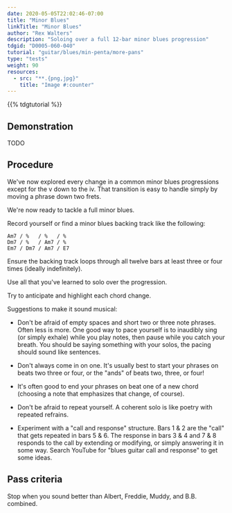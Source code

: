```yaml
---
date: 2020-05-05T22:02:46-07:00
title: "Minor Blues"
linkTitle: "Minor Blues"
author: "Rex Walters"
description: "Soloing over a full 12-bar minor blues progression"
tdgid: "D0005-060-040"
tutorial: "guitar/blues/min-penta/more-pans"
type: "tests"
weight: 90
resources:
  - src: "**.{png,jpg}"
    title: "Image #:counter"
---
```


{{% tdgtutorial %}}

## Demonstration

TODO

## Procedure

We've now explored every change in a common minor blues progressions except for
the v down to the iv. That transition is easy to handle simply by moving a
phrase down two frets.

We're now ready to tackle a full minor blues.

Record yourself or find a minor blues backing track like the following:

    Am7 / %   / %   / %
    Dm7 / %   / Am7 / %
    Em7 / Dm7 / Am7 / E7

Ensure the backing track loops through all twelve bars at least three or four
times (ideally indefinitely).

Use all that you've learned to solo over the progression.

Try to anticipate and highlight each chord change.

Suggestions to make it sound musical:

* Don't be afraid of empty spaces and short two or three note phrases. Often
  less is more. One good way to pace yourself is to inaudibly sing (or simply exhale)
  while you play notes, then pause while you catch your breath. You should be
  saying something with your solos, the pacing should sound like sentences.

* Don't always come in on one. It's usually best to start your phrases on beats
  two three or four, or the "ands" of beats two, three, or four!

* It's often good to end your phrases on beat one of a new chord (choosing a
  note that emphasizes that change, of course).

* Don't be afraid to repeat yourself. A coherent solo is like poetry with
  repeated refrains.

* Experiment with a "call and response" structure. Bars 1 & 2 are the "call"
  that gets repeated in bars 5 & 6. The response in bars 3 & 4 and 7 & 8
  responds to the call by extending or modifying, or simply answering it in some
  way. Search YouTube for "blues guitar call and response" to get some ideas.

## Pass criteria

Stop when you sound better than Albert, Freddie, Muddy, and B.B. combined.
